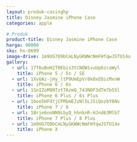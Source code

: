 ```yaml
---
layout: produk-casinghp
title: Disney Jasmine iPhone Case
categories: apple

# Produk
product-title: Disney Jasmine iPhone Case
harga: 90000
sku: hn-0699
image-drive: 1m9UG7O9bCmLNyGKWWcNmFHfqwJSTU14o
gallery:
  - url: 17T6uBoH2T0Ebis3tCNQW1vuUpbzcaWyl
    title: iPhone 5 / 5s / SE
  - url: 1XvUAz-jHy_ltP9UmEpVr8k0xEOicMxnW
    title: iPhone 6 / 6s
  - url: 1SnIZoM9NTztTAzmQ_743NOF3dTm7b55l
    title: iPhone 6 Plus / 6s Plus
  - url: 1boo5HFdtjCPRbmEJzNl5LJSiQozbY6Nv
    title: iPhone 7 / 8
  - url: 1Brje6noNN9LbyQ_hhnknR-HJnd63Mlb7
    title: iPhone 7 Plus / 8 Plus
  - url: 1m9UG7O9bCmLNyGKWWcNmFHfqwJSTU14o
    title: iPhone X
---
```

